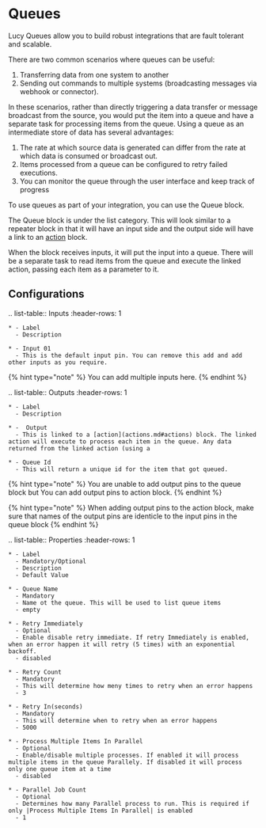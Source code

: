 


<a name='queues'></a>

# Queues
Lucy Queues allow you to build robust integrations that are fault tolerant and scalable.


There are two common scenarios where queues can be useful:

1. Transferring data from one system to another
2. Sending out commands to multiple systems (broadcasting messages via  webhook or connector).

In these scenarios, rather than directly triggering a data transfer or message broadcast from the source, you would put the item into a queue and have a separate task for processing items from the queue.
Using a queue as an intermediate store of data has several advantages:

1. The rate at which source data is generated can differ from the rate at which data is consumed or broadcast out.
2. Items processed from a queue can be configured to retry failed executions.
3. You can monitor the queue through the user interface and keep track of progress


To use queues as part of your integration, you can use the Queue block.


The Queue block is under the list category. 
This will look similar to a repeater block in that it will have an input side and the output side will have a link to an [action](actions.md#actions) block. 

When the block receives inputs, it will put the input into a queue. 
There will be a separate task to read items from the queue and execute the linked action, passing each item as a parameter to it.

## Configurations

.. list-table:: Inputs
    :header-rows: 1

    * - Label 
      - Description
    
    * - Input 01
      - This is the default input pin. You can remove this add and add other inputs as you require.

{% hint type="note" %}
    You can add multiple inputs here. {% endhint %}

.. list-table:: Outputs
    :header-rows: 1

    * - Label 
      - Description
    
    * -  Output
      - This is linked to a [action](actions.md#actions) block. The linked action will execute to process each item in the queue. Any data returned from the linked action (using a 

    * - Queue Id 
      - This will return a unique id for the item that got queued. 

{% hint type="note" %}
    You are unable to add output pins to the queue block but You can add output pins to action block. {% endhint %}

{% hint type="note" %}
    When adding output pins to the action block, make sure that names of the output pins are identicle to the input pins in the queue block {% endhint %}

.. list-table:: Properties
    :header-rows: 1

    * - Label 
      - Mandatory/Optional
      - Description
      - Default Value
    
    * - Queue Name
      - Mandatory
      - Name ot the queue. This will be used to list queue items
      - empty 

    * - Retry Immediately
      - Optional
      - Enable disable retry immediate. If retry Immediately is enabled, when an error happen it will retry (5 times) with an exponential backoff.
      - disabled

    * - Retry Count 
      - Mandatory
      - This will determine how meny times to retry when an error happens
      - 3

    * - Retry In(seconds)
      - Mandatory
      - This will determine when to retry when an error happens
      - 5000
    
    * - Process Multiple Items In Parallel
      - Optional
      - Enable/disable multiple processes. If enabled it will process multiple items in the queue Parallely. If disabled it will process only one queue item at a time
      - disabled

    * - Parallel Job Count 
      - Optional
      - Determines how many Parallel process to run. This is required if only |Process Multiple Items In Parallel| is enabled
      - 1